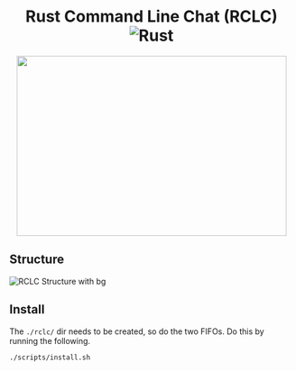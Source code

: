 <div align="center">

  # Rust Command Line Chat (RCLC) ![Rust](https://img.shields.io/github/workflow/status/jabacat/rclc/Rust?style=for-the-badge)
  <img src="https://user-images.githubusercontent.com/35516367/184011766-a3719966-b53f-4245-895e-8a89fa177651.png" width="478" height="320" />
</div>

## Structure
![RCLC Structure with bg](https://user-images.githubusercontent.com/35516367/184010638-25389f58-7de6-4d69-bc0b-5467f6618ef8.png)

## Install
The `./rclc/` dir needs to be created, so do the two FIFOs. Do this by running the following.
```sh
./scripts/install.sh
```
